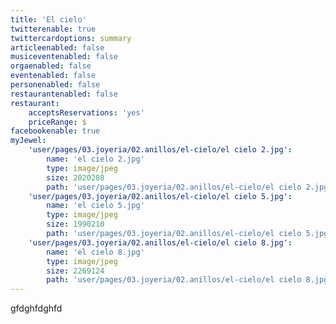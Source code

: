 ```yaml
---
title: 'El cielo'
twitterenable: true
twittercardoptions: summary
articleenabled: false
musiceventenabled: false
orgaenabled: false
eventenabled: false
personenabled: false
restaurantenabled: false
restaurant:
    acceptsReservations: 'yes'
    priceRange: $
facebookenable: true
myJewel:
    'user/pages/03.joyeria/02.anillos/el-cielo/el cielo 2.jpg':
        name: 'el cielo 2.jpg'
        type: image/jpeg
        size: 2020208
        path: 'user/pages/03.joyeria/02.anillos/el-cielo/el cielo 2.jpg'
    'user/pages/03.joyeria/02.anillos/el-cielo/el cielo 5.jpg':
        name: 'el cielo 5.jpg'
        type: image/jpeg
        size: 1990210
        path: 'user/pages/03.joyeria/02.anillos/el-cielo/el cielo 5.jpg'
    'user/pages/03.joyeria/02.anillos/el-cielo/el cielo 8.jpg':
        name: 'el cielo 8.jpg'
        type: image/jpeg
        size: 2269124
        path: 'user/pages/03.joyeria/02.anillos/el-cielo/el cielo 8.jpg'
---
```


gfdghfdghfd